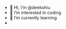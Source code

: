 - 👋 Hi, I’m @deekshiu
- 👀 I’m interested in coding
- 🌱 I’m currently learning 
-

<!---
deekshiu/deekshiu is a ✨ special ✨ repository because its `README.md` (this file) appears on your GitHub profile.
You can click the Preview link to take a look at your changes.
--->
